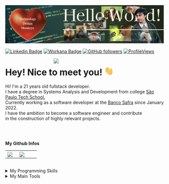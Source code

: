 <img alt="banner" src="./assets/images/github-readme-profile-gustavo.png" /> 

[![Linkedin Badge](https://img.shields.io/badge/-Linkedin-CF5439?style=flat-square&logo=Linkedin&logoColor=white&link=https://www.linkedin.com/in/gustavo-carneiro-de-oliveira-martins)](https://www.linkedin.com/in/gustavo-carneiro-de-oliveira-martins/) [![Workana Badge](https://img.shields.io/badge/-Workana-CF5439?style=flat-square&logo=Workana&logoColor=white&link=https://www.workana.com/freelancer/4df3a97581c28a76460d3460b7db4326)](https://www.workana.com/freelancer/4df3a97581c28a76460d3460b7db4326) [![GitHub followers](https://img.shields.io/github/followers/Gusneiro?label=Follow&style=social)](https://github.com/Gusneiro/?tab=follow) [![ProfileViews](https://komarev.com/ghpvc/?username=Gusneiro&color=CF5439&style=flat)](https://komarev.com/ghpvc/?username=Gusneiro)

<img align="right" src="https://thumbs.gfycat.com/FlashyImpeccableFlatcoatretriever-size_restricted.gif" width="350px">

<div align="left">
   <h1>Hey! Nice to meet you! <img  src="https://raw.githubusercontent.com/ABSphreak/ABSphreak/master/gifs/Hi.gif" width="30px"></h1>
   <p> 
      Hi! I'm a 21 years old fullstack developer.<br>
      I have a degree in Systems Analysis and Development from college <a href="https://www.sptech.school">São Paulo Tech School.</a><br>
      Currently working as a software developer at the <a href="https://www.safra.com.br">Banco Safra</a> since January 2022.<br>
      I have the ambition to become a software engineer and contribute<br>
      in the construction of highly relevant projects.
   </p>
</div>
<br><br>

**My Github Infos**
<table width="100%">
   <tr>
      <td valign="top" width="30%">
        <img align="center" style="height=200px" src="https://github-readme-stats.vercel.app/api/top-langs/?username=Gusneiro&hide_progress=true&theme=onedark" />
      </td>
      <td valign="top" width="50%">
         <img align="center" style="height=200px" src="https://github-readme-stats.vercel.app/api?username=Gusneiro&theme=onedark" />
      </td>
   </tr>
</table>
<br>

<details>
<summary>My Programming Skills</summary><br>
   
| **Development** | 💻 **Lenguages** | 🛠 **Frameworks** |
| - | - | - |
| Front-End | <img alt="Nodejs" src="https://img.shields.io/badge/-Nodejs-43853d?style=flat-square&logo=Node.js&logoColor=white" /> <img alt="JavaScript" src="https://img.shields.io/badge/JavaScript-F7DF1E?style=flat-square&logo=javascript&logoColor=black" /> <img alt="TypeScript" src="https://img.shields.io/badge/-TypeScript-007ACC?style=flat-square&logo=typescript&logoColor=white" /> <img alt="html5" src="https://img.shields.io/badge/-HTML5-E34F26?style=flat-square&logo=html5&logoColor=white" />  <img alt="Sass" src="https://img.shields.io/badge/-Sass-CC6699?style=flat-square&logo=sass&logoColor=white" /> <img alt="css3" src="https://img.shields.io/badge/CSS3-1572B6?style=flat-square&logo=css3&logoColor=white" /> | <img alt="angular" src="https://img.shields.io/badge/-Angular-DD0031?style=flat-square&logo=angular&logoColor=white" /> <img alt="React" src="https://img.shields.io/badge/-React-45b8d8?style=flat-square&logo=react&logoColor=white" />| 
| Back-End | <img alt="Java" src="https://img.shields.io/badge/Java-ED8B00?style=flat-square&logo=openjdk&logoColor=white" />  <img alt="c sharp" src="https://img.shields.io/badge/C%23-239120?style=flat-square&logo=c-sharp&logoColor=white" />| <img alt="springboot" src="https://img.shields.io/badge/Spring-6DB33F?style=flat-square&logo=spring&logoColor=white" /> | 
| Database | <img alt="mysql" src="https://img.shields.io/badge/MySQL-00000F?style=flat-square&logo=mysql&logoColor=white" />  <img alt="" src="https://img.shields.io/badge/Microsoft_SQL_Server-CC2927?style=flat-square&logo=microsoft-sql-server&logoColor=white" /> | <img alt=""  src="https://img.shields.io/badge/Null-333333?style=flat-square&logo=a&logoColor=black" /> | 
| Mobile | <img alt="kotlin" src="https://img.shields.io/badge/Kotlin-0095D5?&style=flat-square&logo=kotlin&logoColor=white" /> | <img alt=""  src="https://img.shields.io/badge/Null-333333?style=flat-square&logo=a&logoColor=black" /> | 
| Versioning | <img alt="git" src="https://img.shields.io/badge/GIT-E44C30?style=flat-square&logo=git&logoColor=white" /> | <img alt=""  src="https://img.shields.io/badge/Null-333333?style=flat-square&logo=a&logoColor=black" /> |
</details>
   
<details>
<summary>My Main Tools</summary><br>
   
| **Type** | 🛠 **Tool**|
| - | - |
| Code | <img alt="vscode" src="https://img.shields.io/badge/Visual_Studio_Code-0078D4?style=flat-square&logo=visual%20studio%20code&logoColor=white" /> <img alt="inteliJ" src="https://img.shields.io/badge/IntelliJ_IDEA-000000.svg?style=flat-square&logo=intellij-idea&logoColor=white" /> <img alt="android studio" src="https://img.shields.io/badge/Android-3DDC84?style=flat-square&logo=android&logoColor=white" /> <img alt="visual code" src="https://img.shields.io/badge/Visual_Studio-5C2D91?style=flat-square&logo=visual%20studio&logoColor=white" />|
| Prototype | <img alt="figma" src="https://img.shields.io/badge/Figma-F24E1E?style=flat-square&logo=figma&logoColor=white" /> <img alt="photoshop" src="https://img.shields.io/badge/Adobe%20Photoshop-31A8FF?style=flat-square&logo=Adobe%20Photoshop&logoColor=black" />|
| Workflow Project| <img alt="jira" src="https://img.shields.io/badge/Jira-0052CC?style=flat-square&logo=Jira&logoColor=white" /> <img alt="jenkins" src="https://img.shields.io/badge/Jenkins-D24939?style=flat-square&logo=Jenkins&logoColor=white" />|
| Group | <img alt="teams" src="https://img.shields.io/badge/Microsoft_Teams-6264A7?style=flat-square&logo=microsoft-teams&logoColor=white" /> <img alt="discord" src="https://img.shields.io/badge/Discord-7289DA?style=flat-square&logo=discord&logoColor=white" /> |
| Documentation | <img alt="excel" src="https://img.shields.io/badge/Microsoft_Excel-217346?style=flat-square&logo=microsoft-excel&logoColor=white" /> <img alt="powerpoint" src="https://img.shields.io/badge/Microsoft_PowerPoint-B7472A?style=flat-square&logo=microsoft-powerpoint&logoColor=white" /> <img alt="word" src="https://img.shields.io/badge/Microsoft_Word-2B579A?style=flat-square&logo=microsoft-word&logoColor=white" /> <img alt="miro" src="https://img.shields.io/badge/Miro-050038?style=flat-square&logo=Miro&logoColor=white" /> <img alt="trello" src="https://img.shields.io/badge/Trello-0052CC?style=flat-square&logo=trello&logoColor=white" /> <img alt="" src="" />|
| Repositories | <img alt="github" src="https://img.shields.io/badge/GitHub-100000?style=flat-square&logo=github&logoColor=white" /> <img alt="gitlab" src="https://img.shields.io/badge/GitLab-330F63?style=flat-square&logo=gitlab&logoColor=white" /> |
| Cloud | <img alt="aws cloud" src="https://img.shields.io/badge/Amazon_AWS-FF9900?style=flat-square&logo=amazonaws&logoColor=white" /> <img alt="azure" src="https://img.shields.io/badge/Azure_DevOps-0078D7?style=flat-square&logo=azure-devops&logoColor=white" />|
</details>
